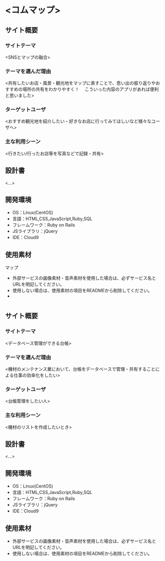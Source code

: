 # <コムマップ>

## サイト概要
### サイトテーマ
<SNSとマップの融合>

### テーマを選んだ理由
<共有したいお店・風景・観光地をマップに表すことで、思い出の振り返りやおすすめの場所の共有をわかりやすく！
　こういった内容のアプリがあれば便利と思いました>

### ターゲットユーザ
<おすすめ観光地を紹介したい・好きなお店に行ってみてほしいなど様々なユーザへ>

### 主な利用シーン
<行きたい/行ったお店等を写真などで記録・共有>

## 設計書
<...>

## 開発環境
- OS：Linux(CentOS)
- 言語：HTML,CSS,JavaScript,Ruby,SQL
- フレームワーク：Ruby on Rails
- JSライブラリ：jQuery
- IDE：Cloud9

## 使用素材
マップ
- 外部サービスの画像素材・音声素材を使用した場合は、必ずサービス名とURLを明記してください。
- 使用しない場合は、使用素材の項目をREADMEから削除してください。
- 

# <our ledger>

## サイト概要
### サイトテーマ
<データベース管理ができる台帳>

### テーマを選んだ理由
<機材のメンテナンス業において、台帳をデータベースで管理・共有することによる仕事の効率化をしたい>

### ターゲットユーザ
<台帳管理をしたい人>

### 主な利用シーン
<機材のリストを作成したいとき>

## 設計書
<...>

## 開発環境
- OS：Linux(CentOS)
- 言語：HTML,CSS,JavaScript,Ruby,SQL
- フレームワーク：Ruby on Rails
- JSライブラリ：jQuery
- IDE：Cloud9

## 使用素材
- 外部サービスの画像素材・音声素材を使用した場合は、必ずサービス名とURLを明記してください。
- 使用しない場合は、使用素材の項目をREADMEから削除してください。